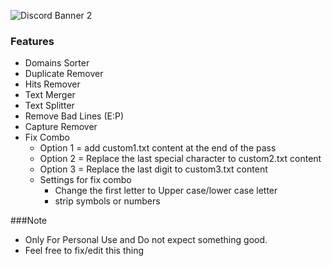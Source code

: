 ![Discord Banner 2](https://discordapp.com/api/guilds/938383358742921277/widget.png?style=banner2)

### Features

- Domains Sorter
- Duplicate Remover
- Hits Remover
- Text Merger
- Text Splitter
- Remove Bad Lines (E:P)
- Capture Remover
- Fix Combo
   - Option 1 = add custom1.txt content at the end of the pass
   - Option 2 = Replace the last special character to custom2.txt content
   - Option 3 = Replace the last digit to custom3.txt content
   * Settings for fix combo
      - Change the first letter to Upper case/lower case letter
      - strip symbols or numbers
	  
###Note
- Only  For Personal Use and Do not expect something good.
- Feel free to fix/edit this thing 
